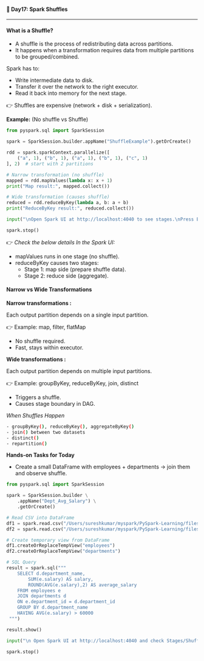 #### 📘 Day17: Spark Shuffles
---

#### What is a Shuffle?
- A shuffle is the process of redistributing data across partitions.
- It happens when a transformation requires data from multiple partitions to be grouped/combined.

Spark has to:

- Write intermediate data to disk.
- Transfer it over the network to the right executor.
- Read it back into memory for the next stage.

👉 Shuffles are expensive (network + disk + serialization).

**Example:** (No shuffle vs Shuffle)

``` python
from pyspark.sql import SparkSession

spark = SparkSession.builder.appName("ShuffleExample").getOrCreate()

rdd = spark.sparkContext.parallelize([
    ("a", 1), ("b", 1), ("a", 1), ("b", 1), ("c", 1)
], 2)  # start with 2 partitions

# Narrow transformation (no shuffle)
mapped = rdd.mapValues(lambda x: x + 1)
print("Map result:", mapped.collect())

# Wide transformation (causes shuffle)
reduced = rdd.reduceByKey(lambda a, b: a + b)
print("ReduceByKey result:", reduced.collect())

input("\nOpen Spark UI at http://localhost:4040 to see stages.\nPress Enter to exit...")

spark.stop()
```
👉 _Check the below details In the Spark UI:_
- mapValues runs in one stage (no shuffle).
- reduceByKey causes two stages:
	- Stage 1: map side (prepare shuffle data).
	- Stage 2: reduce side (aggregate).

#### Narrow vs Wide Transformations
**Narrow transformations :**
  
  Each output partition depends on a single input partition.

👉 Example: map, filter, flatMap
- No shuffle required.   
- Fast, stays within executor.

**Wide transformations :**

  Each output partition depends on multiple input partitions.
  
👉 Example: groupByKey, reduceByKey, join, distinct

- Triggers a shuffle.
- Causes stage boundary in DAG.

_When Shuffles Happen_
``` bash
- groupByKey(), reduceByKey(), aggregateByKey()
- join() between two datasets
- distinct()
- repartition()
```
**Hands-on Tasks for Today**

- Create a small DataFrame with employees + departments → join them and observe shuffle.
``` python
from pyspark.sql import SparkSession

spark = SparkSession.builder \
	.appName("Dept_Avg_Salary") \
	.getOrCreate()

# Read CSV into DataFrame 
df1 = spark.read.csv("/Users/sureshkumar/myspark/PySpark-Learning/files/employees.csv", header=True, inferSchema=True)
df2 = spark.read.csv("/Users/sureshkumar/myspark/PySpark-Learning/files/departments.csv", header=True, inferSchema=True)

# Create temporary view from DataFrame
df1.createOrReplaceTempView("employees")
df2.createOrReplaceTempView("departments")

# SQL Query
result = spark.sql("""
	SELECT d.department_name,
		SUM(e.salary) AS salary,
		ROUND(AVG(e.salary),2) AS average_salary
	FROM employees e
	JOIN departments d
	ON e.department_id = d.department_id
	GROUP BY d.department_name
	HAVING AVG(e.salary) > 60000
 """)

result.show()

input("\n Open Spark UI at http://localhost:4040 and check Stages/Shuffle metrics.\nPress Enter to exit...")

spark.stop()
```
